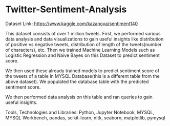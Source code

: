 # Twitter-Sentiment-Analysis

Dataset Link: https://www.kaggle.com/kazanova/sentiment140

This dataset consists of over 1 million tweets. First, we performed various data analysis and data visualizations to gain useful insights like distribution of positive vs negative tweets, distribution of length of the tweets(number of characters), etc. Then we trained Machine Learning Models such as Logistic Regression and Naive Bayes on this Dataset to predict sentiment score.

We then used these already trained models to predict sentiment score of the tweets of a table in MYSQL Database(this is a different table from the above dataset). We populated the database table with the predicted sentiment score. 

We then performed data analysis on this table and ran queries to gain useful insights.

Tools, Technologies and Libraries: Python, Jupyter Notebook, MYSQL, MYSQL Workbench, pandas, scikit-learn, nltk, seaborn, matplotlib, pymysql
